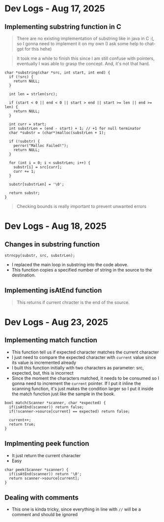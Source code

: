 
# Dev Logs - Aug 17, 2025
## Implementing substring function in C
> There are no existing implementation of substring like in java in C :(, so I gonna need to implement it on my own (I ask some help to chat-gpt for this hehe) 

> It took me a while to finish this since I am still confuse with pointers, eventually I was able to grasp the concept. And, it's not that hard.

```
char *substring(char *src, int start, int end) {
  if (!src) {
    return NULL;
  }

  int len = strlen(src); 

  if (start < 0 || end < 0 || start > end || start >= len || end >= len) {
    return NULL;
  }

  int curr = start;
  int substrLen = (end - start) + 1; // +1 for null terminator 
  char *substr = (char*)malloc(substrLen + 1); 
  
  if (!substr) {
    perror("Malloc Failed!");
    return NULL;
  }

  for (int i = 0; i < substrLen; i++) {
    substr[i] = src[curr];
    curr += 1;
  }
  
  substr[substrLen] = '\0';

  return substr;
}
```
 
> Checking bounds is really important to prevent unwanted errors

# Dev Logs - Aug 18, 2025
## Changes in substring function 
```
strncpy(substr, src, substrLen);

```
- I replaced the main loop in substring into the code above. 
- This function copies a specified number of string in the source to the destination. 

## Implementing isAtEnd function
> This returns if current chracter is the end of the source.

# Dev Logs - Aug 23, 2025

## Implementing  match function
- This function tell us if expected character matches the current character
- I just need to compare the expected character with `current` value since its value is incremented already
- I built this function initially with two characters as parameter: src, expected, but, this is incorrect
- Since the moment the characters matched, it needs to be consumed so I gonna need to increment the `current` pointer. If I put it inline the scanning function, it's just makes the condition larger so I put it inside the match function just like the sample in the book.

```
bool match(Scanner *scanner, char *expected) {
  if(isAtEnd(scanner)) return false;
  if(!scanner->source[current] == expected) return false;

  current++;
  return true;
}

```

## Implmenting peek function
- It just return the current character
- Easy


```
char peek(Scanner *scanner) {
  if(isAtEnd(scanner)) return '\0';
  return scanner->source[current];
}
```

## Dealing with comments
- This one is kinda tricky, since everything in line with `//` will be a comment and should be ignored

